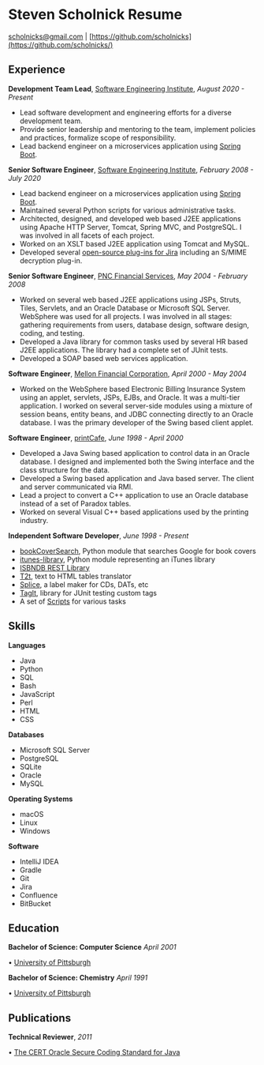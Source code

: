 Steven Scholnick Resume
=======================

[scholnicks@gmail.com](mailto:scholnicks@gmail.com) | [https://github.com/scholnicks](https://github.com/scholnicks/)

Experience
----------

**Development Team Lead**, [Software Engineering Institute](https://sei.cmu.edu), *August 2020 - Present*

*   Lead software development and engineering efforts for a diverse development team.
*   Provide senior leadership and mentoring to the team, implement policies and practices, formalize scope of responsibility.
*   Lead backend engineer on a microservices application using [Spring Boot](https://spring.io/projects/spring-boot).

**Senior Software Engineer**, [Software Engineering Institute](https://sei.cmu.edu), *February 2008 - July 2020*

*   Lead backend engineer on a microservices application using [Spring Boot](https://spring.io/projects/spring-boot).
*   Maintained several Python scripts for various administrative tasks.
*   Architected, designed, and developed web based J2EE applications using Apache HTTP Server, Tomcat, Spring MVC, and PostgreSQL. I was involved in all facets of each project.
*   Worked on an XSLT based J2EE application using Tomcat and MySQL.
*   Developed several [open-source plug-ins for Jira](http://certjiraplugins.sourceforge.net/) including an S/MIME decryption plug-in.

**Senior Software Engineer**, [PNC Financial Services](https://www.pnc.com), *May 2004 - February 2008*

*   Worked on several web based J2EE applications using JSPs, Struts, Tiles, Servlets, and an Oracle Database or Microsoft SQL Server. WebSphere was used for all projects. I was involved in all stages: gathering requirements from users, database design, software design, coding, and testing.
*   Developed a Java library for common tasks used by several HR based J2EE applications. The library had a complete set of JUnit tests.
*   Developed a SOAP based web services application.

**Software Engineer**, [Mellon Financial Corporation](https://www.bnymellon.com), *April 2000 - May 2004*

*   Worked on the WebSphere based Electronic Billing Insurance System using an applet, servlets, JSPs, EJBs, and Oracle. It was a multi-tier application. I worked on several server-side modules using a mixture of session beans, entity beans, and JDBC connecting directly to an Oracle database. I was the primary developer of the Swing based client applet.

**Software Engineer**, [printCafe](https://www.efi.com/), *June 1998 - April 2000*

*   Developed a Java Swing based application to control data in an Oracle database. I designed and implemented both the Swing interface and the class structure for the data.
*   Developed a Swing based application and Java based server. The client and server communicated via RMI.
*   Lead a project to convert a C++ application to use an Oracle database instead of a set of Paradox tables.
*   Worked on several Visual C++ based applications used by the printing industry.

**Independent Software Developer**, *June 1998 - Present*

*   [bookCoverSearch](https://github.com/scholnicks/bookCoverSearch), Python module that searches Google for book covers
*   [itunes-library](https://github.com/scholnicks/itunes-library), Python module representing an iTunes library
*   [ISBNDB REST Library](https://github.com/scholnicks/isbndb)
*   [T2t](https://github.com/scholnicks//t2t/), text to HTML tables translator
*   [Splice](https://github.com/scholnicks//splice/), a label maker for CDs, DATs, etc
*   [TagIt](https://github.com/scholnicks/tagit), library for JUnit testing custom tags
*   A set of [Scripts](https://github.com/scholnicks/scripts) for various tasks

Skills
------

**Languages**

* Java
* Python
* SQL
* Bash
* JavaScript
* Perl
* HTML
* CSS

**Databases**

* Microsoft SQL Server
* PostgreSQL
* SQLite
* Oracle
* MySQL

**Operating Systems**

* macOS
* Linux
* Windows

**Software**

* IntelliJ IDEA
* Gradle
* Git
* Jira
* Confluence
* BitBucket

Education
---------

**Bachelor of Science: Computer Science**  *April 2001*

• [University of Pittsburgh](https://www.pitt.edu/)

**Bachelor of Science: Chemistry** *April 1991*

• [University of Pittsburgh](https://www.pitt.edu/)

Publications
------------

**Technical Reviewer**, *2011*

• [The CERT Oracle Secure Coding Standard for Java](https://www.amazon.com/Oracle-Secure-Standard-Software-Engineering/dp/0321803957)
